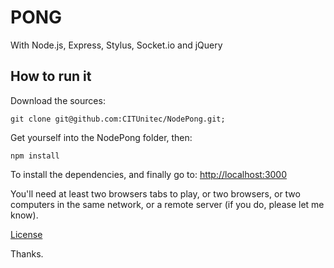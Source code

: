 # PONG

With Node.js, Express, Stylus, Socket.io and jQuery

## How to run it

Download the sources:

    git clone git@github.com:CITUnitec/NodePong.git;

Get yourself into the NodePong folder, then:

    npm install

To install the dependencies, and finally go to: <http://localhost:3000>

You'll need at least two browsers tabs to play, or two browsers, or two
computers in the same network, or a remote server (if you do, please
let me know).

[License](http://sadasant.com/license)

Thanks.
